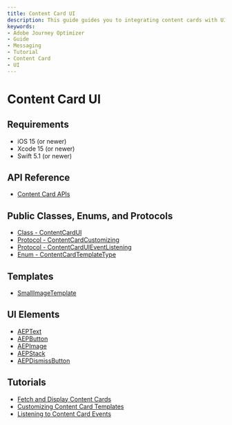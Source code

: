 ```yaml
---
title: Content Card UI 
description: This guide guides you to integrating content cards with UI in your iOS application using the Messaging extension APIs.
keywords:
- Adobe Journey Optimizer
- Guide
- Messaging
- Tutorial
- Content Card
- UI
---
```


# Content Card UI

## Requirements

* iOS 15 (or newer)
* Xcode 15 (or newer)
* Swift 5.1 (or newer)

## API Reference

* [Content Card APIs](./api-usage.md)

## Public Classes, Enums, and Protocols

* [Class - ContentCardUI](./public-classes/contentcardui.md)
* [Protocol - ContentCardCustomizing](./public-classes/contentcardcustomizing.md)
* [Protocol - ContentCardUIEventListening](./public-classes/contentcarduieventlistening.md)
* [Enum - ContentCardTemplateType](./public-classes/contentcardtemplatetype.md)

## Templates

* [SmallImageTemplate](./templates/smallimage-template.md)

## UI Elements

* [AEPText](./ui-elements/aeptext.md)
* [AEPButton](./ui-elements/aepbutton.md)
* [AEPImage](./ui-elements/aepimage.md)
* [AEPStack](./ui-elements/aepstack.md)
* [AEPDismissButton](./ui-elements/aepdismissbutton.md)

## Tutorials

* [Fetch and Display Content Cards](./tutorial/displaying-content-cards.md)
* [Customizing Content Card Templates](./tutorial/customizing-content-card-templates.md)
* [Listening to Content Card Events](./tutorial/listening-content-card-events.md)
